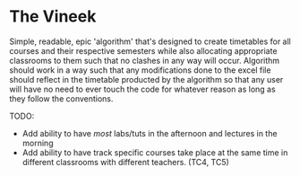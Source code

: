 # The Vineek
 Simple, readable, epic 'algorithm' that's designed to create timetables for all courses and their respective semesters while also allocating appropriate classrooms to them such that no clashes in any way will occur. Algorithm should work in a way such that any modifications done to the excel file should reflect in the timetable producted by the algorithm so that any user will have no need to ever touch the code for whatever reason as long as they follow the conventions.


TODO:
* Add ability to have *most* labs/tuts in the afternoon and lectures in the morning
* Add ability to have track specific courses take place at the same time in different classrooms with different teachers. (TC4, TC5)
